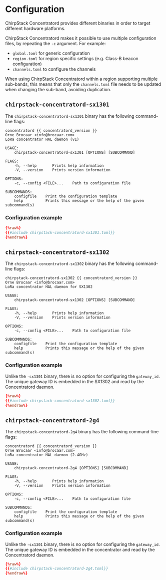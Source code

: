 # Configuration

ChirpStack Concentratord provides different binaries in order to target different
hardware platforms.

ChirpStack Concentratord makes it possible to use multiple configuration files,
by repeating the `-c` argument. For example:

* `global.toml` for generic configuration
* `region.toml` for region specific settings (e.g. Class-B beacon configuration)
* `channels.toml` to configure the channels

When using ChirpStack Concentratord within a region supporting multiple
sub-bands, this means that only the `channels.toml` file needs to be updated
when changing the sub-band, avoiding duplication.

## `chirpstack-concentratord-sx1301`

The `chirpstack-concentratord-sx1301` binary has the following command-line
flags:

```text
concentratord {{ concentratord_version }}
Orne Brocaar <info@brocaar.com>
LoRa concentrator HAL daemon (v1)

USAGE:
    chirpstack-concentratord-sx1301 [OPTIONS] [SUBCOMMAND]

FLAGS:
    -h, --help       Prints help information
    -V, --version    Prints version information

OPTIONS:
    -c, --config <FILE>...    Path to configuration file

SUBCOMMANDS:
    configfile    Print the configuration template
    help          Prints this message or the help of the given subcommand(s)
```

### Configuration example

```toml
{%raw%}
{{#include chirpstack-concentratord-sx1301.toml}}
{%endraw%}
```

## `chirpstack-concentratord-sx1302`

The `chirpstack-concentratord-sx1302` binary has the following command-line
flags:

```text
chirpstack-concentratord-sx1302 {{ concentratord_version }}
Orne Brocaar <info@brocaar.com>
LoRa concentrator HAL daemon for SX1302

USAGE:
    chirpstack-concentratord-sx1302 [OPTIONS] [SUBCOMMAND]

FLAGS:
    -h, --help       Prints help information
    -V, --version    Prints version information

OPTIONS:
    -c, --config <FILE>...    Path to configuration file

SUBCOMMANDS:
    configfile    Print the configuration template
    help          Prints this message or the help of the given subcommand(s)
```

### Configuration example

Unlike the `-sx1301` binary, there is no option for configuring the
`gateway_id`. The unique gateway ID is embedded in the SX1302 and read
by the Concentratord daemon.

```toml
{%raw%}
{{#include chirpstack-concentratord-sx1302.toml}}
{%endraw%}
```

## `chirpstack-concentratord-2g4`

The `chirpstack-concentratord-2g4` binary has the following command-line
flags:

```text
concentratord {{ concentratord_version }}
Orne Brocaar <info@brocaar.com>
LoRa concentrator HAL daemon (2.4GHz)

USAGE:
    chirpstack-concentratord-2g4 [OPTIONS] [SUBCOMMAND]

FLAGS:
    -h, --help       Prints help information
    -V, --version    Prints version information

OPTIONS:
    -c, --config <FILE>...    Path to configuration file

SUBCOMMANDS:
    configfile    Print the configuration template
    help          Prints this message or the help of the given subcommand(s)
```

### Configuration example

Unlike the `-sx1301` binary, there is no option for configuring the
`gateway_id`. The unique gateway ID is embedded in the concentrator and read
by the Concentratord daemon.

```toml
{%raw%}
{{#include chirpstack-concentratord-2g4.toml}}
{%endraw%}
```
